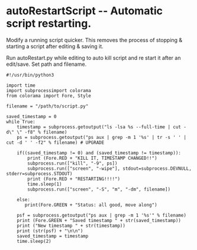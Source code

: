 # autoRestartScript -- Automatic script restarting.
Modify a running script quicker. This removes the process of stopping & starting a script after editing & saving it.

Run autoRestart.py while editing to auto kill script and re start it after an edit/save. Set path and filename.

```python3
#!/usr/bin/python3

import time
import subprocessimport colorama
from colorama import Fore, Style

filename = "/path/to/script.py"

saved_timestamp = 0
while True:
    timestamp = subprocess.getoutput("ls -lsa %s --full-time | cut -d\" \" -f8" % filename)
    ps = subprocess.getoutput("ps aux | grep -m 1 '%s' | tr -s ' ' | cut -d ' ' -f2" % filename) # UPGRADE

    if((saved_timestamp != 0) and (saved_timestamp != timestamp)):
        print (Fore.RED + "KILL IT, TIMESTAMP CHANGED!!")
        subprocess.run(["kill", "-9", ps])
        subprocess.run(["screen", "-wipe"], stdout=subprocess.DEVNULL, stderr=subprocess.STDOUT)
        print (Fore.RED + "RESTARTING!!!!")
        time.sleep(1)
        subprocess.run(["screen", "-S", "m", "-dm", filename])

    else:
       print(Fore.GREEN + "Status: all good, move along")

    psf = subprocess.getoutput("ps aux | grep -m 1 '%s'" % filename)
    print (Fore.GREEN + "Saved timestamp " + str(saved_timestamp))
    print ("New timestamp " + str(timestamp))
    print (str(psf) + "\n\n")
    saved_timestamp = timestamp
    time.sleep(2)
```
